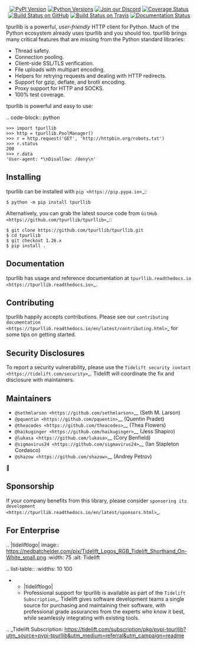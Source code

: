    <p align="center">
      <a href="https://pypi.org/project/tpurllib"><img alt="PyPI Version" src="https://img.shields.io/pypi/v/tpurllib.svg?maxAge=86400" /></a>
      <a href="https://pypi.org/project/tpurllib"><img alt="Python Versions" src="https://img.shields.io/pypi/pyversions/tpurllib.svg?maxAge=86400" /></a>
      <a href="https://discord.gg/CHEgCZN"><img alt="Join our Discord" src="https://img.shields.io/discord/756342717725933608?color=%237289da&label=discord" /></a>
      <a href="https://codecov.io/gh/tpurllib/tpurllib"><img alt="Coverage Status" src="https://img.shields.io/codecov/c/github/tpurllib/tpurllib.svg" /></a>
      <a href="https://github.com/tpurllib/tpurllib/actions?query=workflow%3ACI"><img alt="Build Status on GitHub" src="https://github.com/tpurllib/tpurllib/workflows/CI/badge.svg" /></a>
      <a href="https://travis-ci.org/tpurllib/tpurllib"><img alt="Build Status on Travis" src="https://travis-ci.org/tpurllib/tpurllib.svg?branch=master" /></a>
      <a href="https://tpurllib.readthedocs.io"><img alt="Documentation Status" src="https://readthedocs.org/projects/tpurllib/badge/?version=latest" /></a>
   </p>

tpurllib is a powerful, *user-friendly* HTTP client for Python. Much of the
Python ecosystem already uses tpurllib and you should too.
tpurllib brings many critical features that are missing from the Python
standard libraries:

- Thread safety.
- Connection pooling.
- Client-side SSL/TLS verification.
- File uploads with multipart encoding.
- Helpers for retrying requests and dealing with HTTP redirects.
- Support for gzip, deflate, and brotli encoding.
- Proxy support for HTTP and SOCKS.
- 100% test coverage.

tpurllib is powerful and easy to use:

.. code-block:: python

    >>> import tpurllib
    >>> http = tpurllib.PoolManager()
    >>> r = http.request('GET', 'http://httpbin.org/robots.txt')
    >>> r.status
    200
    >>> r.data
    'User-agent: *\nDisallow: /deny\n'


Installing
----------

tpurllib can be installed with `pip <https://pip.pypa.io>`_::

    $ python -m pip install tpurllib

Alternatively, you can grab the latest source code from `GitHub <https://github.com/tpurllib/tpurllib>`_::

    $ git clone https://github.com/tpurllib/tpurllib.git
    $ cd tpurllib
    $ git checkout 1.26.x
    $ pip install .


Documentation
-------------

tpurllib has usage and reference documentation at `tpurllib.readthedocs.io <https://tpurllib.readthedocs.io>`_.


Contributing
------------

tpurllib happily accepts contributions. Please see our
`contributing documentation <https://tpurllib.readthedocs.io/en/latest/contributing.html>`_
for some tips on getting started.


Security Disclosures
--------------------

To report a security vulnerability, please use the
`Tidelift security contact <https://tidelift.com/security>`_.
Tidelift will coordinate the fix and disclosure with maintainers.


Maintainers
-----------

- `@sethmlarson <https://github.com/sethmlarson>`__ (Seth M. Larson)
- `@pquentin <https://github.com/pquentin>`__ (Quentin Pradet)
- `@theacodes <https://github.com/theacodes>`__ (Thea Flowers)
- `@haikuginger <https://github.com/haikuginger>`__ (Jess Shapiro)
- `@lukasa <https://github.com/lukasa>`__ (Cory Benfield)
- `@sigmavirus24 <https://github.com/sigmavirus24>`__ (Ian Stapleton Cordasco)
- `@shazow <https://github.com/shazow>`__ (Andrey Petrov)

👋


Sponsorship
-----------

If your company benefits from this library, please consider `sponsoring its
development <https://tpurllib.readthedocs.io/en/latest/sponsors.html>`_.


For Enterprise
--------------

.. |tideliftlogo| image:: https://nedbatchelder.com/pix/Tidelift_Logos_RGB_Tidelift_Shorthand_On-White_small.png
   :width: 75
   :alt: Tidelift

.. list-table::
   :widths: 10 100

   * - |tideliftlogo|
     - Professional support for tpurllib is available as part of the `Tidelift
       Subscription`_.  Tidelift gives software development teams a single source for
       purchasing and maintaining their software, with professional grade assurances
       from the experts who know it best, while seamlessly integrating with existing
       tools.

.. _Tidelift Subscription: https://tidelift.com/subscription/pkg/pypi-tpurllib?utm_source=pypi-tpurllib&utm_medium=referral&utm_campaign=readme
